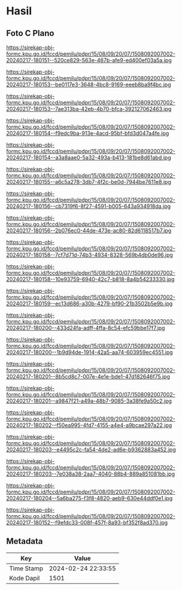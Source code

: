 # Hasil

## Foto C Plano

https://sirekap-obj-formc.kpu.go.id/fccd/pemilu/pdpr/15/08/09/20/07/1508092007002-20240217-180151--520ce829-563e-467b-afe9-ed400ef03a5a.jpg

https://sirekap-obj-formc.kpu.go.id/fccd/pemilu/pdpr/15/08/09/20/07/1508092007002-20240217-180153--be0117e3-3648-4bc8-9169-eeeb8ba9f4bc.jpg

https://sirekap-obj-formc.kpu.go.id/fccd/pemilu/pdpr/15/08/09/20/07/1508092007002-20240217-180153--7ae313ba-42eb-4b70-bfca-392127062463.jpg

https://sirekap-obj-formc.kpu.go.id/fccd/pemilu/pdpr/15/08/09/20/07/1508092007002-20240217-180154--f9edc9ba-913e-4acd-95bf-bfd3d047a4fe.jpg

https://sirekap-obj-formc.kpu.go.id/fccd/pemilu/pdpr/15/08/09/20/07/1508092007002-20240217-180154--a3a8aae0-5a32-493a-b413-181be8d61abd.jpg

https://sirekap-obj-formc.kpu.go.id/fccd/pemilu/pdpr/15/08/09/20/07/1508092007002-20240217-180155--a6c5a278-3db7-4f2c-be0d-7944be7611e8.jpg

https://sirekap-obj-formc.kpu.go.id/fccd/pemilu/pdpr/15/08/09/20/07/1508092007002-20240217-180156--cb7319f6-8f27-4591-b005-643a934918da.jpg

https://sirekap-obj-formc.kpu.go.id/fccd/pemilu/pdpr/15/08/09/20/07/1508092007002-20240217-180156--2b076ec0-44de-473e-ac80-82d6118517b7.jpg

https://sirekap-obj-formc.kpu.go.id/fccd/pemilu/pdpr/15/08/09/20/07/1508092007002-20240217-180158--7cf7d71d-74b3-4934-8328-569b4db0de96.jpg

https://sirekap-obj-formc.kpu.go.id/fccd/pemilu/pdpr/15/08/09/20/07/1508092007002-20240217-180158--10e93759-6940-42c7-b818-8a4b54233330.jpg

https://sirekap-obj-formc.kpu.go.id/fccd/pemilu/pdpr/15/08/09/20/07/1508092007002-20240217-180159--ec13d686-a30b-4279-bf90-21b3502b5e9b.jpg

https://sirekap-obj-formc.kpu.go.id/fccd/pemilu/pdpr/15/08/09/20/07/1508092007002-20240217-180200--433d24fa-adff-4ffa-8c54-efc59bbe17f7.jpg

https://sirekap-obj-formc.kpu.go.id/fccd/pemilu/pdpr/15/08/09/20/07/1508092007002-20240217-180200--1b9d94de-1914-42a5-aa74-603959ec4551.jpg

https://sirekap-obj-formc.kpu.go.id/fccd/pemilu/pdpr/15/08/09/20/07/1508092007002-20240217-180201--8b5cd8c7-007e-4e1e-bde1-47d182646f75.jpg

https://sirekap-obj-formc.kpu.go.id/fccd/pemilu/pdpr/15/08/09/20/07/1508092007002-20240217-180201--a9847f21-a49a-48b7-9085-3a38fe9a50c2.jpg

https://sirekap-obj-formc.kpu.go.id/fccd/pemilu/pdpr/15/08/09/20/07/1508092007002-20240217-180202--f50ea995-4fd7-4155-a4e4-a9bcae297a22.jpg

https://sirekap-obj-formc.kpu.go.id/fccd/pemilu/pdpr/15/08/09/20/07/1508092007002-20240217-180203--e4495c2c-fa54-4de2-ad6e-b9362883a452.jpg

https://sirekap-obj-formc.kpu.go.id/fccd/pemilu/pdpr/15/08/09/20/07/1508092007002-20240217-180203--7e038a38-2aa7-4040-88b4-889a851081bb.jpg

https://sirekap-obj-formc.kpu.go.id/fccd/pemilu/pdpr/15/08/09/20/07/1508092007002-20240217-180204--5a6ba275-f3f8-4820-aeb9-630e44ddf0e1.jpg

https://sirekap-obj-formc.kpu.go.id/fccd/pemilu/pdpr/15/08/09/20/07/1508092007002-20240217-180152--f9efdc33-008f-457f-8a93-bf352f8ad370.jpg


## Metadata

| Key        | Value               |
| ---------- | ------------------- |
| Time Stamp | 2024-02-24 22:33:55 |
| Kode Dapil | 1501                |



